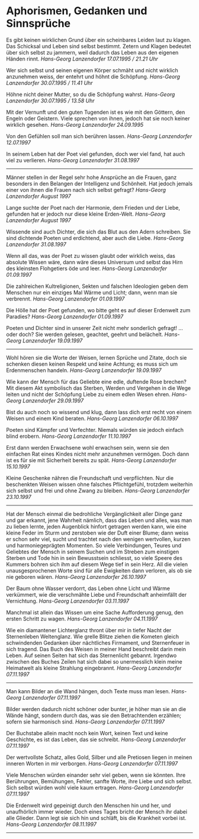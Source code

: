 # Aphorismen, Gedanken und Sinnsprüche

Es gibt keinen wirklichen Grund über ein scheinbares
Leiden laut zu klagen. Das Schicksal und Leben sind
selbst bestimmt.
Zetern und Klagen bedeutet über sich selbst zu jammern,
weil dadurch das Leben aus den eigenen Händen rinnt.
_Hans-Georg Lanzendorfer 17.07.1995 / 21.21 Uhr_

Wer sich selbst und seinen eigenen Körper schmäht und
nicht wirklich anzunehmen weiss, der entehrt und höhnt
die Schöpfung.
_Hans-Georg Lanzendorfer 30.07.1995 / 11.41 Uhr_

Höhne nicht deiner Mutter, so du die Schöpfung wahrst.
_Hans-Georg Lanzendorfer 30.07.1995 / 13.58 Uhr_

Mit der Vernunft und den guten Tugenden ist es wie mit
den Göttern, den Engeln oder Geistern.
Viele sprechen von ihnen, jedoch hat sie noch keiner
wirklich gesehen.
_Hans-Georg Lanzendorfer 24.09.1995_

Von den Gefühlen soll man sich berühren lassen.
_Hans-Georg Lanzendorfer 12.07.1997_

In seinem Leben hat der Poet viel gefunden, doch wer
viel fand, hat auch viel zu verlieren.
_Hans-Georg Lanzendorfer 31.08.1997_


-----

Männer stellen in der Regel sehr hohe Ansprüche an
die Frauen, ganz besonders in den Belangen der
Intelligenz und Schönheit. Hat jedoch jemals einer von
ihnen die Frauen nach sich selbst gefragt?
_Hans-Georg Lanzendorfer August 1997_

Lange suchte der Poet nach der Harmonie, dem Frieden
und der Liebe, gefunden hat er jedoch nur diese kleine
Erden-Welt.
_Hans-Georg Lanzendorfer August 1997_

Wissende sind auch Dichter, die sich das Blut aus den
Adern schreiben. Sie sind dichtende Poeten
und erdichtend, aber auch die Liebe.
_Hans-Georg Lanzendorfer 31.08.1997_

Wenn all das, was der Poet zu wissen glaubt
oder wirklich weiss, das absolute Wissen wäre, dann
wäre dieses Universum und selbst das Hirn des
kleinsten Flohgetiers öde und leer.
_Hans-Georg Lanzendorfer 01.09.1997_

Die zahlreichen Kultreligionen, Sekten und falschen
Ideologien geben dem Menschen nur ein einziges Mal
Wärme und Licht; dann, wenn man sie verbrennt.
_Hans-Georg Lanzendorfer 01.09.1997_

Die Hölle hat der Poet gefunden,
wo bitte geht es auf dieser Erdenwelt zum Paradies?
_Hans-Georg Lanzendorfer 01.09.1997_

Poeten und Dichter sind in unserer Zeit nicht mehr sonderlich gefragt! …oder doch? Sie werden gelesen,
geachtet, geehrt und belächelt.
_Hans-Georg Lanzendorfer 19.09.1997_


-----

Wohl hören sie die Worte der Weisen, lernen Sprüche
und Zitate, doch sie schenken diesen keinen Respekt
und keine Achtung;
es muss sich um Erdenmenschen handeln.
_Hans-Georg Lanzendorfer 19.09.1997_

Wie kann der Mensch für das Geliebte eine edle,
duftende Rose brechen?
Mit diesem Akt symbolisch das Sterben, Werden und
Vergehen in die Wege leiten und nicht der Schöpfung
Liebe zu einem edlen Wesen ehren.
_Hans-Georg Lanzendorfer 29.09.1997_

Bist du auch noch so wissend und klug, dann lass dich
erst recht von einem Weisen und einem Kind beraten.
_Hans-Georg Lanzendorfer 06.10.1997_

Poeten sind Kämpfer und Verfechter. Niemals würden
sie jedoch einfach blind erobern.
_Hans-Georg Lanzendorfer 11.10.1997_

Erst dann werden Erwachsene wohl erwachsen sein,
wenn sie den einfachen Rat eines Kindes nicht mehr
anzunehmen vermögen.
Doch dann ist es für sie mit Sicherheit bereits zu spät.
_Hans-Georg Lanzendorfer 15.10.1997_

Kleine Geschenke nähren die Freundschaft und
verpflichten. Nur die beschenkten Weisen wissen ohne
falsches Pflichtgefühl, trotzdem weiterhin sich selbst
und frei und ohne Zwang zu bleiben.
_Hans-Georg Lanzendorfer 23.10.1997_


-----

Hat der Mensch einmal die bedrohliche Vergänglichkeit
aller Dinge ganz und gar erkannt, jene Wahrheit
nämlich, dass das Leben und alles, was man zu lieben
lernte, jeden Augenblick hinfort getragen werden kann,
wie eine kleine Feder im Sturm und zerstoben wie der
Duft einer Blume; dann weiss er schon sehr viel, sucht
und trachtet nach den wenigen wertvollen, kurzen und
harmoniegeprägten Momenten.
So viele Verbindungen, Teures und Geliebtes der
Mensch in seinem Suchen und im Streben zum einstigen
Sterben und Tode hin in sein Bewusstsein schliesst, so
viele Speere des Kummers bohren sich ihm auf diesem
Wege tief in sein Herz.
All die vielen unausgesprochenen Worte sind für alle
Ewigkeiten dann verloren, als ob sie nie geboren wären.
_Hans-Georg Lanzendorfer 26.10.1997_

Der Baum ohne Wasser verdorrt, das Leben ohne Licht
und Wärme verkümmert, wie die verschmähte Liebe
und Freundschaft anheimfällt der Vernichtung.
_Hans-Georg Lanzendorfer 03.11.1997_

Manchmal ist allein das Wissen um eine Sache
Aufforderung genug, den ersten Schritt zu wagen.
_Hans-Georg Lanzendorfer 04.11.1997_

Wie ein diamantener Lichterglanz thront über mir in
tiefer Nacht der Sternenleben Weltenglanz. Wie grelle
Blitze ziehen die Kometen gleich schwindenden
Gedanken über nächtliches Firmament,
und Sternenfeuer in sich tragend.
Das Buch des Weisen in meiner Hand beschreibt darin
mein Leben. Auf seinen Seiten hat sich das Sternenlicht
gebannt. Irgendwo zwischen des Buches Zeilen
hat sich dabei so unermesslich klein meine Heimatwelt
als kleine Strahlung eingebrannt.
_Hans-Georg Lanzendorfer 07.11.1997_


-----

Man kann Bilder an die Wand hängen,
doch Texte muss man lesen.
_Hans-Georg Lanzendorfer 07.11.1997_

Bilder werden dadurch nicht schöner oder bunter, je
höher man sie an die Wände hängt,
sondern durch das, was sie den Betrachtenden erzählen;
sofern sie harmonisch sind.
_Hans-Georg Lanzendorfer 07.11.1997_

Der Buchstabe allein macht noch kein Wort, keinen
Text und keine Geschichte,
es ist das Leben, das sie schreibt.
_Hans-Georg Lanzendorfer 07.11.1997_

Der wertvollste Schatz, alles Gold, Silber und alle
Pretiosen liegen in meinen inneren Worten
in mir verborgen.
_Hans-Georg Lanzendorfer 07.11.1997_

Viele Menschen würden einander sehr viel geben, wenn
sie könnten. Ihre Berührungen, Bemühungen, Fehler,
sanfte Worte, ihre Liebe und sich selbst.
Sich selbst würden wohl viele kaum ertragen.
_Hans-Georg Lanzendorfer 07.11.1997_

Die Erdenwelt wird gepeinigt durch den Menschen hin
und her, und unaufhörlich immer wieder. Doch eines
Tages bricht der Mensch ihr dabei alle Glieder.
Dann legt sie sich hin und schläft, bis die Krankheit
vorbei ist.
_Hans-Georg Lanzendorfer 08.11.1997_


-----

